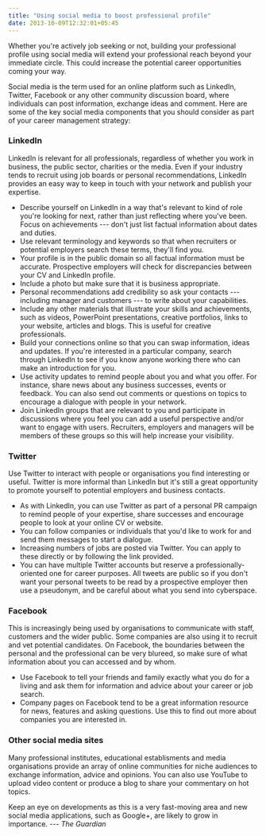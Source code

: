 ```yaml
---
title: "Using social media to boost professional profile"
date: 2013-10-09T12:32:01+05:45
---
```


Whether you're actively job seeking or not, building your professional profile using social media will extend your professional reach beyond your immediate circle. This could increase the potential career opportunities coming your way.

Social media is the term used for an online platform such as LinkedIn, Twitter, Facebook or any other community discussion board, where individuals can post information, exchange ideas and comment. Here are some of the key social media components that you should consider as part of your career management strategy:

### LinkedIn

LinkedIn is relevant for all professionals, regardless of whether you work in business, the public sector, charities or the media. Even if your industry tends to recruit using job boards or personal recommendations, LinkedIn provides an easy way to keep in touch with your network and publish your expertise.

* Describe yourself on LinkedIn in a way that's relevant to kind of role you're looking for next, rather than just reflecting where you've been. Focus on achievements --- don't just list factual information about dates and duties.
* Use relevant terminology and keywords so that when recruiters or potential employers search these terms, they'll find you.
* Your profile is in the public domain so all factual information must be accurate. Prospective employers will check for discrepancies between your CV and LinkedIn profile.
* Include a photo but make sure that it is business appropriate.
* Personal recommendations add credibility so ask your contacts --- including manager and customers --- to write about your capabilities.
* Include any other materials that illustrate your skills and achievements, such as videos, PowerPoint presentations, creative portfolios, links to your website, articles and blogs. This is useful for creative professionals.
* Build your connections online so that you can swap information, ideas and updates. If you're interested in a particular company, search through LinkedIn to see if you know anyone working there who can make an introduction for you.
* Use activity updates to remind people about you and what you offer. For instance, share news about any business successes, events or feedback. You can also send out comments or questions on topics to encourage a dialogue with people in your network.
* Join LinkedIn groups that are relevant to you and participate in discussions where you feel you can add a useful perspective and/or want to engage with users. Recruiters, employers and managers will be members of these groups so this will help increase your visibility.

### Twitter

Use Twitter to interact with people or organisations you find interesting or useful. Twitter is more informal than LinkedIn but it's still a great opportunity to promote yourself to potential employers and business contacts.

* As with LinkedIn, you can use Twitter as part of a personal PR campaign to remind people of your expertise, share successes and encourage people to look at your online CV or website.
* You can follow companies or individuals that you'd like to work for and send them messages to start a dialogue.
* Increasing numbers of jobs are posted via Twitter. You can apply to these directly or by following the link provided.
* You can have multiple Twitter accounts but reserve a professionally-oriented one for career purposes. All tweets are public so if you don't want your personal tweets to be read by a prospective employer then use a pseudonym, and be careful about what you send into cyberspace.

### Facebook

This is increasingly being used by organisations to communicate with staff, customers and the wider public. Some companies are also using it to recruit and vet potential candidates. On Facebook, the boundaries between the personal and the professional can be very blureed, so make sure of what information about you can accessed and by whom.

* Use Facebook to tell your friends and family exactly what you do for a living and ask them for information and advice about your career or job search.
* Company pages on Facebook tend to be a great information resource for news, features and asking questions. Use this to find out more about companies you are interested in.

### Other social media sites

Many professional institutes, educational establisments and media organisations provide an array of online communities for niche audiences to exchange information, advice and opinions. You can also use YouTube to upload video content or produce a blog to share your commentary on hot topics.

Keep an eye on developments as this is a very fast-moving area and new social media applications, such as Google+, are likely to grow in importance. --- *The Guardian*
